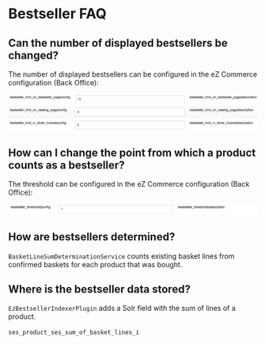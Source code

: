 # Bestseller FAQ

## Can the number of displayed bestsellers be changed?

The number of displayed bestsellers can be configured in the eZ Commerce configuration (Back Office):

![](../img/bestseller_3.png)

## How can I change the point from which a product counts as a bestseller?

The threshold can be configured in the eZ Commerce configuration (Back Office):

![](../img/bestseller_4.png)

## How are bestsellers determined?

`BasketLineSumDeterminationService` counts existing basket lines from confirmed baskets for each product that was bought.

## Where is the bestseller data stored?

`EzBestsellerIndexerPlugin` adds a Solr field with the sum of lines of a product. 

`ses_product_ses_sum_of_basket_lines_i`
